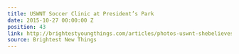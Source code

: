 ```yaml
---
title: USWNT Soccer Clinic at President’s Park
date: 2015-10-27 00:00:00 Z
position: 43
link: http://brightestyoungthings.com/articles/photos-uswnt-shebelieves-youth-clinic-at-presidents-park.htm
source: Brightest New Things
---
```


